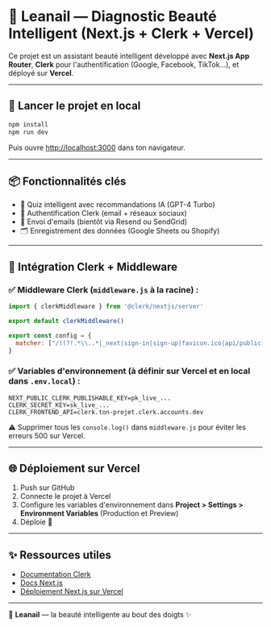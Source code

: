 # 🩷 Leanail — Diagnostic Beauté Intelligent (Next.js + Clerk + Vercel)

Ce projet est un assistant beauté intelligent développé avec **Next.js App Router**, **Clerk** pour l'authentification (Google, Facebook, TikTok…), et déployé sur **Vercel**.

---

## 🚀 Lancer le projet en local

```bash
npm install
npm run dev
```

Puis ouvre [http://localhost:3000](http://localhost:3000) dans ton navigateur.

---

## 📦 Fonctionnalités clés

- 🧠 Quiz intelligent avec recommandations IA (GPT-4 Turbo)
- 🔐 Authentification Clerk (email + réseaux sociaux)
- 📧 Envoi d'emails (bientôt via Resend ou SendGrid)
- 🗂️ Enregistrement des données (Google Sheets ou Shopify)

---

## 🔐 Intégration Clerk + Middleware

### ✅ Middleware Clerk (`middleware.js` à la racine) :
```js
import { clerkMiddleware } from '@clerk/nextjs/server'

export default clerkMiddleware()

export const config = {
  matcher: ["/((?!.*\\..*|_next|sign-in|sign-up|favicon.ico|api/public).*)"],
}
```

### ✅ Variables d'environnement (à définir sur Vercel et en local dans `.env.local`) :
```env
NEXT_PUBLIC_CLERK_PUBLISHABLE_KEY=pk_live_...
CLERK_SECRET_KEY=sk_live_...
CLERK_FRONTEND_API=clerk.ton-projet.clerk.accounts.dev
```

⚠️ Supprimer tous les `console.log()` dans `middleware.js` pour éviter les erreurs 500 sur Vercel.

---

## 🌐 Déploiement sur Vercel

1. Push sur GitHub
2. Connecte le projet à Vercel
3. Configure les variables d'environnement dans **Project > Settings > Environment Variables** (Production et Preview)
4. Déploie 🚀

---

## ✨ Ressources utiles
- [Documentation Clerk](https://clerk.com/docs)
- [Docs Next.js](https://nextjs.org/docs)
- [Déploiement Next.js sur Vercel](https://nextjs.org/docs/app/building-your-application/deploying)

---

💅 **Leanail** — la beauté intelligente au bout des doigts ✨
